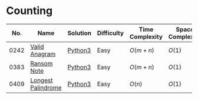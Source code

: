 # Counting

| No.  | Name  | Solution | Difficulty | Time Complexity | Space Complexity |
| --- | --- | --- | --- | --- | --- |
| 0242 | [Valid Anagram](https://leetcode.com/problems/valid-anagram/) | [Python3](https://leetcode.com/problems/valid-anagram/solutions/4074888/valid-anagram-python-easy-explanations/) | Easy | $O(m + n)$ | $O(1)$ |
| 0383 | [Ransom Note](https://leetcode.com/problems/ransom-note/) | [Python3](https://leetcode.com/problems/ransom-note/solutions/4178343/ransom-note-python-easy-explanations/) | Easy | $O(m + n)$ | $O(1)$ |
| 0409 | [Longest Palindrome](https://leetcode.com/problems/longest-palindrome/) | [Python3](https://leetcode.com/problems/longest-palindrome/solutions/4181529/longest-palindrome-python-easy-explanations/) | Easy | $O(n)$ | $O(1)$ |
